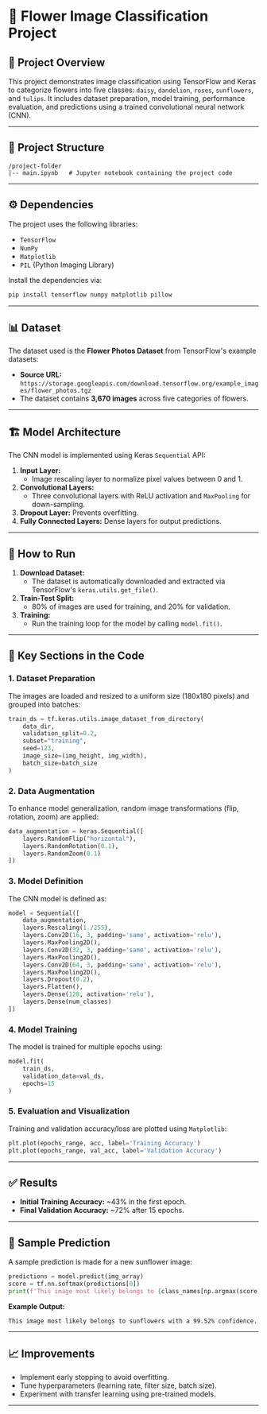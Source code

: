 # 🌼 Flower Image Classification Project

## 📝 Project Overview
This project demonstrates image classification using TensorFlow and Keras to categorize flowers into five classes: `daisy`, `dandelion`, `roses`, `sunflowers`, and `tulips`. It includes dataset preparation, model training, performance evaluation, and predictions using a trained convolutional neural network (CNN).

---

## 📂 Project Structure
```
/project-folder
|-- main.ipynb   # Jupyter notebook containing the project code
```

---

## ⚙️ Dependencies
The project uses the following libraries:
- `TensorFlow`
- `NumPy`
- `Matplotlib`
- `PIL` (Python Imaging Library)

Install the dependencies via:
```bash
pip install tensorflow numpy matplotlib pillow
```

---

## 📊 Dataset
The dataset used is the **Flower Photos Dataset** from TensorFlow's example datasets:
- **Source URL:** `https://storage.googleapis.com/download.tensorflow.org/example_images/flower_photos.tgz`
- The dataset contains **3,670 images** across five categories of flowers.

---

## 🏗️ Model Architecture
The CNN model is implemented using Keras `Sequential` API:
1. **Input Layer:**
   - Image rescaling layer to normalize pixel values between 0 and 1.
2. **Convolutional Layers:**
   - Three convolutional layers with ReLU activation and `MaxPooling` for down-sampling.
3. **Dropout Layer:** Prevents overfitting.
4. **Fully Connected Layers:** Dense layers for output predictions.

---

## 🚀 How to Run
1. **Download Dataset:**
   - The dataset is automatically downloaded and extracted via TensorFlow's `keras.utils.get_file()`.
2. **Train-Test Split:**
   - 80% of images are used for training, and 20% for validation.
3. **Training:**
   - Run the training loop for the model by calling `model.fit()`.

---

## 🧪 Key Sections in the Code

### 1. **Dataset Preparation**
   The images are loaded and resized to a uniform size (180x180 pixels) and grouped into batches:
   ```python
   train_ds = tf.keras.utils.image_dataset_from_directory(
       data_dir,
       validation_split=0.2,
       subset="training",
       seed=123,
       image_size=(img_height, img_width),
       batch_size=batch_size
   )
   ```

### 2. **Data Augmentation**
   To enhance model generalization, random image transformations (flip, rotation, zoom) are applied:
   ```python
   data_augmentation = keras.Sequential([
       layers.RandomFlip("horizontal"),
       layers.RandomRotation(0.1),
       layers.RandomZoom(0.1)
   ])
   ```

### 3. **Model Definition**
   The CNN model is defined as:
   ```python
   model = Sequential([
       data_augmentation,
       layers.Rescaling(1./255),
       layers.Conv2D(16, 3, padding='same', activation='relu'),
       layers.MaxPooling2D(),
       layers.Conv2D(32, 3, padding='same', activation='relu'),
       layers.MaxPooling2D(),
       layers.Conv2D(64, 3, padding='same', activation='relu'),
       layers.MaxPooling2D(),
       layers.Dropout(0.2),
       layers.Flatten(),
       layers.Dense(128, activation='relu'),
       layers.Dense(num_classes)
   ])
   ```

### 4. **Model Training**
   The model is trained for multiple epochs using:
   ```python
   model.fit(
       train_ds,
       validation_data=val_ds,
       epochs=15
   )
   ```

### 5. **Evaluation and Visualization**
   Training and validation accuracy/loss are plotted using `Matplotlib`:
   ```python
   plt.plot(epochs_range, acc, label='Training Accuracy')
   plt.plot(epochs_range, val_acc, label='Validation Accuracy')
   ```

---

## ✅ Results
- **Initial Training Accuracy:** ~43% in the first epoch.
- **Final Validation Accuracy:** ~72% after 15 epochs.

---

## 🔮 Sample Prediction
A sample prediction is made for a new sunflower image:
```python
predictions = model.predict(img_array)
score = tf.nn.softmax(predictions[0])
print(f'This image most likely belongs to {class_names[np.argmax(score)]} with a {100 * np.max(score):.2f}% confidence.')
```
**Example Output:**
```
This image most likely belongs to sunflowers with a 99.52% confidence.
```

---

## 📈 Improvements
- Implement early stopping to avoid overfitting.
- Tune hyperparameters (learning rate, filter size, batch size).
- Experiment with transfer learning using pre-trained models.

---

